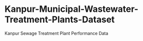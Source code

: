 # Kanpur-Municipal-Wastewater-Treatment-Plants-Dataset
Kanpur Sewage Treatment Plant Performance Data
